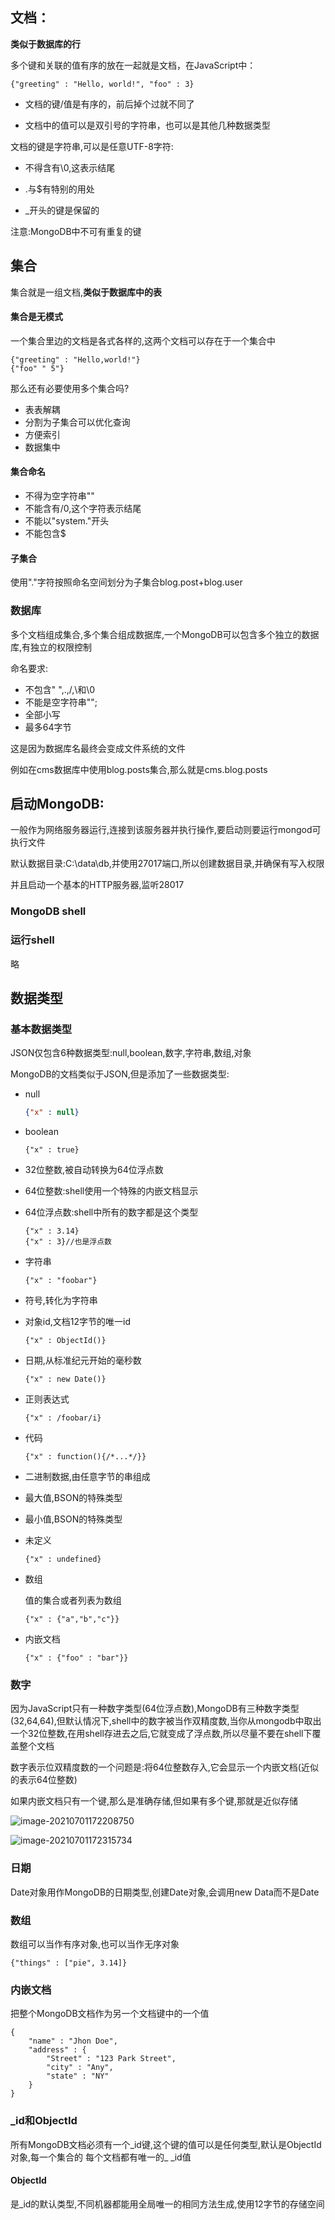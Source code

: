 ## 文档：

**类似于数据库的行**

多个键和关联的值有序的放在一起就是文档，在JavaScript中：

```
{"greeting" : "Hello, world!", "foo" : 3}
```

* 文档的键/值是有序的，前后掉个过就不同了

* 文档中的值可以是双引号的字符串，也可以是其他几种数据类型

文档的键是字符串,可以是任意UTF-8字符:

* 不得含有\0,这表示结尾

* .与$有特别的用处

* _开头的键是保留的

注意:MongoDB中不可有重复的键

## 集合

集合就是一组文档,**类似于数据库中的表**

#### 集合是无模式

一个集合里边的文档是各式各样的,这两个文档可以存在于一个集合中

```
{"greeting" : "Hello,world!"}
{"foo" " 5"}
```

那么还有必要使用多个集合吗?

* 表表解耦
* 分割为子集合可以优化查询
* 方便索引
* 数据集中

#### 集合命名

* 不得为空字符串""
* 不能含有/0,这个字符表示结尾
* 不能以"system."开头
* 不能包含$

#### 子集合

使用"."字符按照命名空间划分为子集合blog.post+blog.user

### 数据库

多个文档组成集合,多个集合组成数据库,一个MongoDB可以包含多个独立的数据库,有独立的权限控制

命名要求:

* 不包含" ",.,/,\和\0
* 不能是空字符串"";
* 全部小写
* 最多64字节

这是因为数据库名最终会变成文件系统的文件

例如在cms数据库中使用blog.posts集合,那么就是cms.blog.posts

### 

## 启动MongoDB:

一般作为网络服务器运行,连接到该服务器并执行操作,要启动则要运行mongod可执行文件

默认数据目录:C:\data\db\,并使用27017端口,所以创建数据目录,并确保有写入权限

并且启动一个基本的HTTP服务器,监听28017

### MongoDB shell

### 运行shell

略

## 数据类型

### 基本数据类型

JSON仅包含6种数据类型:null,boolean,数字,字符串,数组,对象

MongoDB的文档类似于JSON,但是添加了一些数据类型:

* null

  ```json
  {"x" : null}
  ```

* boolean

  ```
  {"x" : true}
  ```

* 32位整数,被自动转换为64位浮点数

* 64位整数:shell使用一个特殊的内嵌文档显示

* 64位浮点数:shell中所有的数字都是这个类型

  ```
  {"x" : 3.14}
  {"x" : 3}//也是浮点数
  ```

* 字符串

  ```
  {"x" : "foobar"}
  ```

* 符号,转化为字符串

* 对象id,文档12字节的唯一id

  ```
  {"x" : ObjectId()}
  ```

* 日期,从标准纪元开始的毫秒数

  ```
  {"x" : new Date()}
  ```

* 正则表达式

  ```
  {"x" : /foobar/i}
  ```

* 代码

  ```
  {"x" : function(){/*...*/}}
  ```

* 二进制数据,由任意字节的串组成

* 最大值,BSON的特殊类型

* 最小值,BSON的特殊类型

* 未定义

  ```
  {"x" : undefined}
  ```

* 数组

  值的集合或者列表为数组

  ```
  {"x" : {"a","b","c"}}
  ```

* 内嵌文档

  ```
  {"x" : {"foo" : "bar"}}
  ```

### 数字

因为JavaScript只有一种数字类型(64位浮点数),MongoDB有三种数字类型(32,64,64),但默认情况下,shell中的数字被当作双精度数,当你从mongodb中取出一个32位整数,在用shell存进去之后,它就变成了浮点数,所以尽量不要在shell下覆盖整个文档

数字表示位双精度数的一个问题是:将64位整数存入,它会显示一个内嵌文档(近似的表示64位整数)

如果内嵌文档只有一个键,那么是准确存储,但如果有多个键,那就是近似存储

![image-20210701172208750](C:/Users/lenovo/AppData/Roaming/Typora/typora-user-images/image-20210701172208750.png)

![image-20210701172315734](C:/Users/lenovo/AppData/Roaming/Typora/typora-user-images/image-20210701172315734.png)

### 日期

Date对象用作MongoDB的日期类型,创建Date对象,会调用new Data而不是Date

### 数组

数组可以当作有序对象,也可以当作无序对象

```
{"things" : ["pie", 3.14]}
```

### 内嵌文档

把整个MongoDB文档作为另一个文档键中的一个值

```
{
	"name" : "Jhon Doe",
	"address" : {
		"Street" : "123 Park Street",
		"city" : "Any",
		"state" : "NY"
	}
}
```

### _id和ObjectId

所有MongoDB文档必须有一个_id键,这个键的值可以是任何类型,默认是ObjectId对象,每一个集合的 每个文档都有唯一的_ _id值

#### ObjectId

是_id的默认类型,不同机器都能用全局唯一的相同方法生成,使用12字节的存储空间


